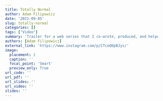 ```yaml
---
title: Totally Normal
author: Adam Filipowicz
date: '2021-09-05'
slug: totally-normal
categories: []
tags: ["Video"]
summary: 'Trailer for a web series that I co-wrote, produced, and helped film.'
authors: [Adam Filipowicz]
external_link: 'https://www.instagram.com/p/CTceQ0pBJys/'
image:
  placement: 1
  caption: ''
  focal_point: 'Smart'
  preview_only: True
url_code: ''
url_pdf: ''
url_slides: ''
url_video: ''
slides: ''
---
```

